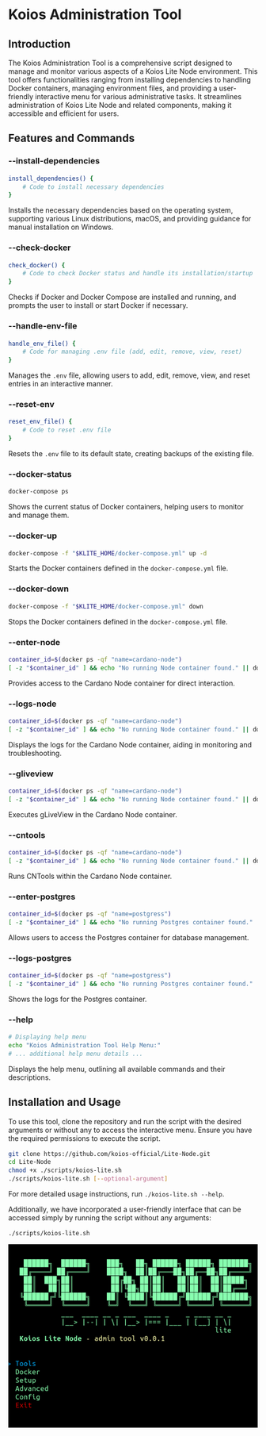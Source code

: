 # Koios Administration Tool

## Introduction
The Koios Administration Tool is a comprehensive script designed to manage and monitor various aspects of a Koios Lite Node environment. This tool offers functionalities ranging from installing dependencies to handling Docker containers, managing environment files, and providing a user-friendly interactive menu for various administrative tasks. It streamlines administration of Koios Lite Node and related components, making it accessible and efficient for users.

## Features and Commands
### --install-dependencies
```bash
install_dependencies() {
    # Code to install necessary dependencies
}
```
Installs the necessary dependencies based on the operating system, supporting various Linux distributions, macOS, and providing guidance for manual installation on Windows.

### --check-docker
```bash
check_docker() {
    # Code to check Docker status and handle its installation/startup
}
```
Checks if Docker and Docker Compose are installed and running, and prompts the user to install or start Docker if necessary.

### --handle-env-file
```bash
handle_env_file() {
    # Code for managing .env file (add, edit, remove, view, reset)
}
```
Manages the `.env` file, allowing users to add, edit, remove, view, and reset entries in an interactive manner.

### --reset-env
```bash
reset_env_file() {
    # Code to reset .env file
}
```
Resets the `.env` file to its default state, creating backups of the existing file.

### --docker-status
```bash
docker-compose ps
```
Shows the current status of Docker containers, helping users to monitor and manage them.

### --docker-up
```bash
docker-compose -f "$KLITE_HOME/docker-compose.yml" up -d
```
Starts the Docker containers defined in the `docker-compose.yml` file.

### --docker-down
```bash
docker-compose -f "$KLITE_HOME/docker-compose.yml" down
```
Stops the Docker containers defined in the `docker-compose.yml` file.

### --enter-node
```bash
container_id=$(docker ps -qf "name=cardano-node")
[ -z "$container_id" ] && echo "No running Node container found." || docker exec -it "$container_id" bash
```
Provides access to the Cardano Node container for direct interaction.

### --logs-node
```bash
container_id=$(docker ps -qf "name=cardano-node")
[ -z "$container_id" ] && echo "No running Node container found." || docker logs "$container_id" | more
```
Displays the logs for the Cardano Node container, aiding in monitoring and troubleshooting.

### --gliveview
```bash
container_id=$(docker ps -qf "name=cardano-node")
[ -z "$container_id" ] && echo "No running Node container found." || docker exec -it "$container_id" /opt/cardano/cnode/scripts/gLiveView.sh
```
Executes gLiveView in the Cardano Node container.

### --cntools
```bash
container_id=$(docker ps -qf "name=cardano-node")
[ -z "$container_id" ] && echo "No running Node container found." || docker exec -it "$container_id" /opt/cardano/cnode/scripts/cntools.sh
```
Runs CNTools within the Cardano Node container.

### --enter-postgres
```bash
container_id=$(docker ps -qf "name=postgress")
[ -z "$container_id" ] && echo "No running Postgres container found." || docker exec -it "$container_id" bash
```
Allows users to access the Postgres container for database management.

### --logs-postgres
```bash
container_id=$(docker ps -qf "name=postgress")
[ -z "$container_id" ] && echo "No running Postgres container found." || docker logs "$container_id" | more
```
Shows the logs for the Postgres container.

### --help
```bash
# Displaying help menu
echo "Koios Administration Tool Help Menu:"
# ... additional help menu details ...
```
Displays the help menu, outlining all available commands and their descriptions.

## Installation and Usage
To use this tool, clone the repository and run the script with the desired arguments or without any to access the interactive menu. Ensure you have the required permissions to execute the script.

```bash
git clone https://github.com/koios-official/Lite-Node.git
cd Lite-Node
chmod +x ./scripts/koios-lite.sh
./scripts/koios-lite.sh [--optional-argument]
```

For more detailed usage instructions, run `./koios-lite.sh --help`.


Additionally, we have incorporated a user-friendly interface that can be accessed simply by running the script without any arguments:

```bash
./scripts/koios-lite.sh
```

![Example Image](images/Screenshot.png)